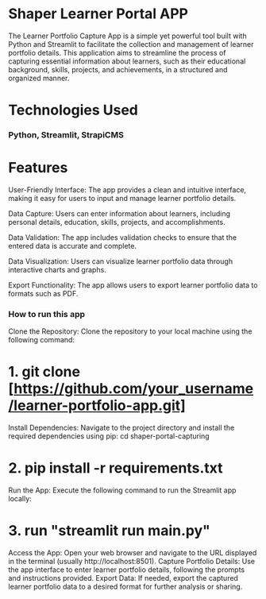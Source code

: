 # Shaper Learner Portal APP

The Learner Portfolio Capture App is a simple yet powerful tool built with Python and Streamlit to facilitate the collection and management of learner portfolio details. This application aims to streamline the process of capturing essential information about learners, such as their educational background, skills, projects, and achievements, in a structured and organized manner.

# Technologies Used

### Python, Streamlit, StrapiCMS


# Features

User-Friendly Interface: The app provides a clean and intuitive interface, making it easy for users to input and manage learner portfolio details.

Data Capture: Users can enter information about learners, including personal details, education, skills, projects, and accomplishments.

Data Validation: The app includes validation checks to ensure that the entered data is accurate and complete.

Data Visualization: Users can visualize learner portfolio data through interactive charts and graphs.

Export Functionality: The app allows users to export learner portfolio data to formats such as PDF.

### How to run this app
Clone the Repository: Clone the repository to your local machine using the following command:

# 1. git clone [https://github.com/your_username/learner-portfolio-app.git]

Install Dependencies: Navigate to the project directory and install the required dependencies using pip:
cd shaper-portal-capturing

# 2. pip install -r requirements.txt

Run the App: Execute the following command to run the Streamlit app locally:

# 3. run "streamlit run main.py"

Access the App: Open your web browser and navigate to the URL displayed in the terminal (usually http://localhost:8501).
Capture Portfolio Details: Use the app interface to enter learner portfolio details, following the prompts and instructions provided.
Export Data: If needed, export the captured learner portfolio data to a desired format for further analysis or sharing.



